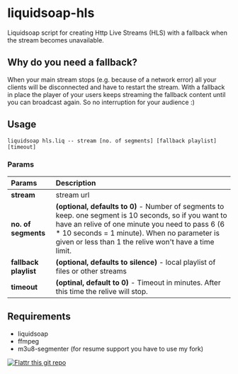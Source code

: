 # liquidsoap-hls


Liquidsoap script for creating Http Live Streams (HLS) with a fallback when the stream becomes unavailable.

## Why do you need a fallback?

When your main stream stops (e.g. because of a network error) all your clients will be disconnected and have to restart the stream. With a fallback in place the player of your users keeps streaming the fallback content until you can broadcast again. So no interruption for your audience :)

## Usage

	liquidsoap hls.liq -- stream [no. of segments] [fallback playlist] [timeout]

### Params

|Params| Description |
| :------------- |:-------------| 
| **stream**      | stream url |
| **no. of segments**      | **(optional, defaults to 0)** - Number of segments to keep. one segment is 10 seconds, so if you want to have an relive of one minute you need to pass 6 (6 * 10 seconds = 1 minute). When no parameter is given or less than 1 the relive won't have a time limit.      |
| **fallback playlist** | **(optional, defaults to silence)** - local playlist of files or other streams      |
| **timeout** | **(optinal, default to 0)** - Timeout in minutes. After this time the relive will stop.     |

## Requirements
 * liquidsoap
 * ffmpeg
 * m3u8-segmenter (for resume support you have to use my fork)



[![Flattr this git repo](http://api.flattr.com/button/flattr-badge-large.png)](https://flattr.com/submit/auto?user_id=dans&url=https://github.com/d-a-n/liquidsoap-hls&title=liquidsoap-hls&language=&tags=github&category=software)
